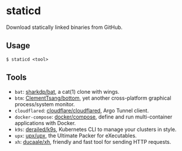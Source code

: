 staticd
=======

Download statically linked binaries from GitHub.

## Usage

```
$ staticd <tool>
```

## Tools

- `bat`: [sharkdp/bat][bat], a cat(1) clone with wings.
- `btm`: [ClementTsang/bottom][btm], yet another cross-platform graphical process/system monitor.
- `cloudflared`: [cloudflare/cloudflared][cloudflared], Argo Tunnel client.
- `docker-compose`: [docker/compose][docker-compose], define and run multi-container applications with Docker.
- `k9s`: [derailed/k9s][k9s], Kubernetes CLI to manage your clusters in style.
- `upx`: [upx/upx][upx], the Ultimate Packer for eXecutables.
- `xh`: [ducaale/xh][xh], friendly and fast tool for sending HTTP requests.

[bat]: https://github.com/sharkdp/bat
[btm]: https://github.com/ClementTsang/bottom
[cloudflared]: https://github.com/cloudflare/cloudflared
[docker-compose]: https://github.com/docker/compose
[k9s]: https://github.com/derailed/k9s
[upx]: https://github.com/upx/upx
[xh]: https://github.com/ducaale/xh
